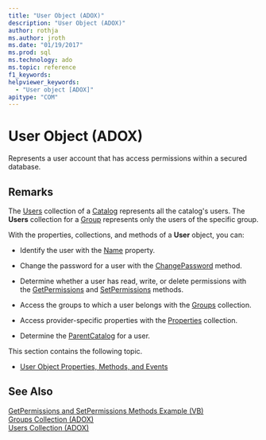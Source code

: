 ```yaml
---
title: "User Object (ADOX)"
description: "User Object (ADOX)"
author: rothja
ms.author: jroth
ms.date: "01/19/2017"
ms.prod: sql
ms.technology: ado
ms.topic: reference
f1_keywords: 
helpviewer_keywords:
  - "User object [ADOX]"
apitype: "COM"
---
```

# User Object (ADOX)
Represents a user account that has access permissions within a secured database.  
  
## Remarks  
 The [Users](./users-collection-adox.md) collection of a [Catalog](./catalog-object-adox.md) represents all the catalog's users. The **Users** collection for a [Group](./group-object-adox.md) represents only the users of the specific group.  
  
 With the properties, collections, and methods of a **User** object, you can:  
  
-   Identify the user with the [Name](./name-property-adox.md) property.  
  
-   Change the password for a user with the [ChangePassword](./changepassword-method-adox.md) method.  
  
-   Determine whether a user has read, write, or delete permissions with the [GetPermissions](./getpermissions-method-adox.md) and [SetPermissions](./setpermissions-method-adox.md) methods.  
  
-   Access the groups to which a user belongs with the [Groups](./groups-collection-adox.md) collection.  
  
-   Access provider-specific properties with the [Properties](../ado-api/properties-collection-ado.md) collection.  
  
-   Determine the [ParentCatalog](./parentcatalog-property-adox.md) for a user.  
  
 This section contains the following topic.  
  
-   [User Object Properties, Methods, and Events](./user-object-properties-methods-and-events.md)  
  
## See Also  
 [GetPermissions and SetPermissions Methods Example (VB)](./getpermissions-and-setpermissions-methods-example-vb.md)   
 [Groups Collection (ADOX)](./groups-collection-adox.md)   
 [Users Collection (ADOX)](./users-collection-adox.md)